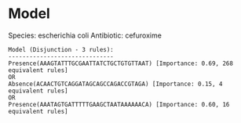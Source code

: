 
# Model

Species: escherichia coli
Antibiotic: cefuroxime

```
Model (Disjunction - 3 rules):
------------------------------
Presence(AAAGTATTTGCGAATTATCTGCTGTGTTAAT) [Importance: 0.69, 268 equivalent rules]
OR
Absence(ACAACTGTCAGGATAGCAGCCAGACCGTAGA) [Importance: 0.15, 4 equivalent rules]
OR
Presence(AAATAGTGATTTTTGAAGCTAATAAAAAACA) [Importance: 0.60, 16 equivalent rules]

```

